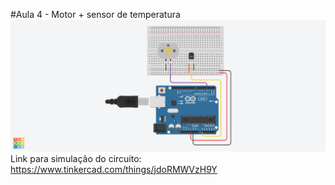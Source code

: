 #Aula 4 - Motor + sensor de temperatura
![Screenshot](Imagem%204.png)
Link para simulação do circuito: https://www.tinkercad.com/things/jdoRMWVzH9Y
